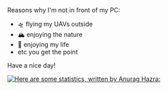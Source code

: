 
Reasons why I'm not in front of my PC:
- 🛸 flying my UAVs outside
- 🏔️ enjoying the nature
- 🥳 enjoying my life
- etc you get the point


Have a nice day! 


[![Here are some statistics, written by Anurag Hazra:](https://github-readme-stats.vercel.app/api?username=MrRamseier&show_icons=true&theme=radical)](https://github.com/anuraghazra/github-readme-stats)
